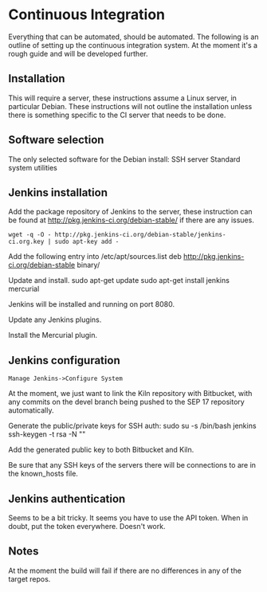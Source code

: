 # Continuous Integration

Everything that can be automated, should be automated. The following is an
outline of setting up the continuous integration system. At the moment it's a
rough guide and will be developed further.

## Installation

This will require a server, these instructions assume a Linux server, in
particular Debian. These instructions will not outline the installation unless
there is something specific to the CI server that needs to be done.

## Software selection

The only selected software for the Debian install:
    SSH server
    Standard system utilities

## Jenkins installation

Add the package repository of Jenkins to the server, these instruction can be
found at http://pkg.jenkins-ci.org/debian-stable/ if there are any issues.

    wget -q -O - http://pkg.jenkins-ci.org/debian-stable/jenkins-ci.org.key | sudo apt-key add -

Add the following entry into /etc/apt/sources.list
    deb http://pkg.jenkins-ci.org/debian-stable binary/

Update and install.
    sudo apt-get update
    sudo apt-get install jenkins mercurial

Jenkins will be installed and running on port 8080.

Update any Jenkins plugins.

Install the Mercurial plugin.

## Jenkins configuration

    Manage Jenkins->Configure System

At the moment, we just want to link the Kiln repository with Bitbucket, with any commits on the devel branch being pushed to the SEP 17 repository automatically.

Generate the public/private keys for SSH auth:
    sudo su -s /bin/bash jenkins
    ssh-keygen -t rsa -N ""

Add the generated public key to both Bitbucket and Kiln.

Be sure that any SSH keys of the servers there will be connections to are in the known_hosts file.

## Jenkins authentication

Seems to be a bit tricky. It seems you have to use the API token. When in doubt, put the token everywhere. Doesn't work.

## Notes

At the moment the build will fail if there are no differences in any of the target repos.
